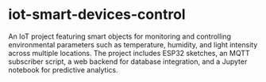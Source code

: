# iot-smart-devices-control
An IoT project featuring smart objects for monitoring and controlling environmental parameters such as temperature, humidity, and light intensity across multiple locations. The project includes ESP32 sketches, an MQTT subscriber script, a web backend for database integration, and a Jupyter notebook for predictive analytics.
